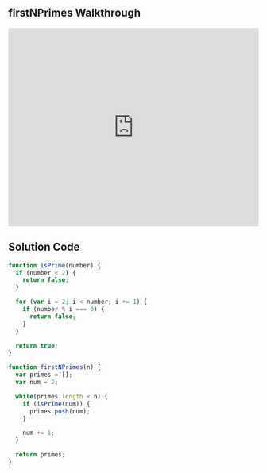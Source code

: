 ## firstNPrimes Walkthrough

<iframe src="https://player.vimeo.com/video/207178566" width="100%" height="400" frameborder="0" webkitallowfullscreen mozallowfullscreen allowfullscreen></iframe>


## Solution Code

```js
function isPrime(number) {
  if (number < 2) {
    return false;
  }

  for (var i = 2; i < number; i += 1) {
    if (number % i === 0) {
      return false;
    }
  }

  return true;
}

function firstNPrimes(n) {
  var primes = [];
  var num = 2;

  while(primes.length < n) {
    if (isPrime(num)) {
      primes.push(num);
    }

    num += 1;
  }

  return primes;
}
```
